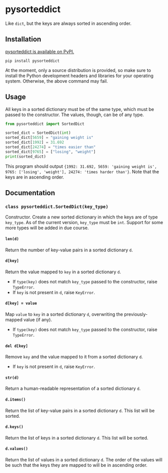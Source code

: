 # pysorteddict

Like `dict`, but the keys are always sorted in ascending order.

## Installation

[pysorteddict is available on PyPI.](https://pypi.org/project/pysorteddict/)

```shell
pip install pysorteddict
```

At the moment, only a source distribution is provided, so make sure to install the Python development headers and
libraries for your operating system. Otherwise, the above command may fail.

## Usage

All keys in a sorted dictionary must be of the same type, which must be passed to the constructor. The values, though,
can be of any type.

```python
from pysorteddict import SortedDict

sorted_dict = SortedDict(int)
sorted_dict[5659] = "gaining weight is"
sorted_dict[1992] = 31.692
sorted_dict[24274] = "times easier than"
sorted_dict[9765] = ["losing", "weight"]
print(sorted_dict)
```

This program should output
`{1992: 31.692, 5659: 'gaining weight is', 9765: ['losing', 'weight'], 24274: 'times harder than'}`. Note that the keys
are in ascending order.

## Documentation

### `class pysorteddict.SortedDict(key_type)`

Constructor. Create a new sorted dictionary in which the keys are of type `key_type`. As of the current version,
`key_type` must be `int`. Support for some more types will be added in due course.

#### `len(d)`

Return the number of key-value pairs in a sorted dictionary `d`.

#### `d[key]`

Return the value mapped to `key` in a sorted dictionary `d`.

* If `type(key)` does not match `key_type` passed to the constructor, raise `TypeError`.
* If `key` is not present in `d`, raise `KeyError`.

#### `d[key] = value`

Map `value` to `key` in a sorted dictionary `d`, overwriting the previously-mapped value (if any).

* If `type(key)` does not match `key_type` passed to the constructor, raise `TypeError`.

#### `del d[key]`

Remove `key` and the value mapped to it from a sorted dictionary `d`.

* If `key` is not present in `d`, raise `KeyError`.

#### `str(d)`

Return a human-readable representation of a sorted dictionary `d`.

#### `d.items()`

Return the list of key-value pairs in a sorted dictionary `d`. This list will be sorted.

#### `d.keys()`

Return the list of keys in a sorted dictionary `d`. This list will be sorted.

#### `d.values()`

Return the list of values in a sorted dictionary `d`. The order of the values will be such that the keys they are
mapped to will be in ascending order.
